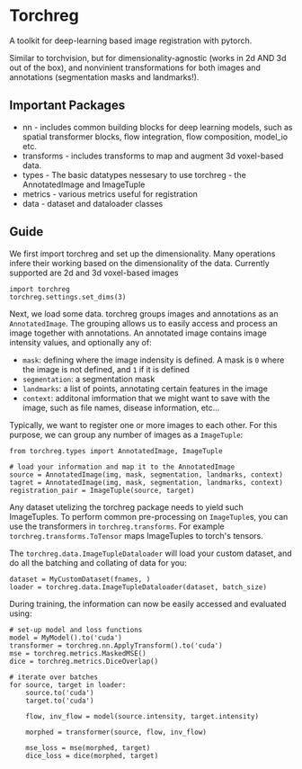 # Torchreg

A toolkit for deep-learning based image registration with pytorch.

Similar to torchvision, but for dimensionality-agnostic (works in 2d AND 3d out of the box), and nonvinient transformations for both images and annotations (segmentation masks and landmarks!).

## Important Packages

- nn - includes common building blocks for deep learning models, such as spatial transformer blocks, flow integration, flow composition, model_io etc.
- transforms - includes transforms to map and augment 3d voxel-based data.
- types - The basic datatypes nessesary to use torchreg - the AnnotatedImage and ImageTuple
- metrics - various metrics useful for registration
- data - dataset and dataloader classes

## Guide

We first import torchreg and set up the dimensionality. Many operations infere their working based on the dimensionality of the data. Currently supported are 2d and 3d voxel-based images

```
import torchreg
torchreg.settings.set_dims(3)
```

Next, we load some data. torchreg groups images and annotations as an `AnnotatedImage`. The grouping allows us to easily access and process an image together with annotations. An annotated image contains image intensity values, and optionally any of:

- `mask`: defining where the image indensity is defined. A mask is `0` where the image is not defined, and `1` if it is defined
- `segmentation`: a segmentation mask
- `landmarks`: a list of points, annotating certain features in the image
- `context`: additonal imformation that we might want to save with the image, such as file names, disease information, etc...

Typically, we want to register one or more images to each other. For this purpose, we can group any number of images as a `ImageTuple`:

```
from torchreg.types import AnnotatedImage, ImageTuple

# load your information and map it to the AnnotatedImage
source = AnnotatedImage(img, mask, segmentation, landmarks, context)
tagret = AnnotatedImage(img, mask, segmentation, landmarks, context)
registration_pair = ImageTuple(source, target)
```

Any dataset utelizing the torchreg package needs to yield such ImageTuples. To perform common pre-processing on `ImageTuple`s, you can use the transformers in `torchreg.transforms`. For example `torchreg.transforms.ToTensor` maps ImageTuples to torch's tensors.

The `torchreg.data.ImageTupleDataloader` will load your custom dataset, and do all the batching and collating of data for you:

```
dataset = MyCustomDataset(fnames, )
loader = torchreg.data.ImageTupleDataloader(dataset, batch_size)
```

During training, the information can now be easily accessed and evaluated using:

```
# set-up model and loss functions
model = MyModel().to('cuda')
transformer = torchreg.nn.ApplyTransform().to('cuda')
mse = torchreg.metrics.MaskedMSE()
dice = torchreg.metrics.DiceOverlap()

# iterate over batches
for source, target in loader:
    source.to('cuda')
    target.to('cuda')

    flow, inv_flow = model(source.intensity, target.intensity)

    morphed = transformer(source, flow, inv_flow)

    mse_loss = mse(morphed, target)
    dice_loss = dice(morphed, target)
```
